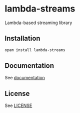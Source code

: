 # lambda-streams

Lambda-based streaming library


## Installation

```sh
opam install lambda-streams
```

## Documentation

See [documentation][1]


## License

See [LICENSE][2]


[1]: https://risto-stevcev.github.io/lambda-streams/
[2]: https://github.com/Risto-Stevcev/lambda-streams/blob/master/LICENSE
